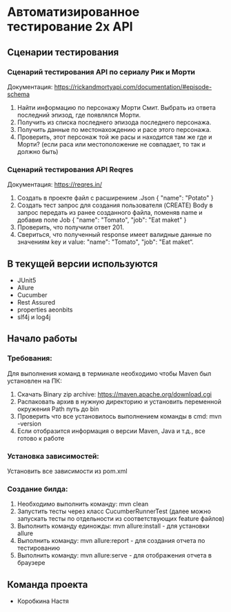 # Автоматизированное тестирование 2х API

## Сценарии тестирования
### Сценарий тестирования API по сериалу Рик и Морти
Документация: https://rickandmortyapi.com/documentation/#episode-schema
1. Найти информацию по персонажу Морти Смит. Выбрать из ответа последний эпизод, где 
появлялся Морти.  
2. Получить из списка последнего эпизода последнего персонажа.  
3. Получить данные по местонахождению и расе этого персонажа.  
4. Проверить, этот персонаж той же расы и находится там же где и Морти? (если раса или 
местоположение не совпадает, то так и должно быть)

### Сценарий тестирования API Reqres
Документация: https://reqres.in/
1. Создать в проекте файл с расширением .Json { "name": "Potato" }
2. Создать тест запрос для создания пользователя (CREATE) Body в запрос передать из ранее 
созданного файла, поменяв name и добавив поле Job { "name": "Tomato", "job": "Eat maket" }
3. Проверить, что получили ответ 201.
4. Свериться, что полученный response имеет валидные данные 
по значениям key и value: "name": "Tomato", "job": "Eat maket“. 

## В текущей версии используются
- JUnit5
- Allure
- Cucumber
- Rest Assured
- properties aeonbits
- slf4j и log4j 

## Начало работы
### Требования:
Для выполнения команд в терминале необходимо чтобы Maven был установлен на ПК:
1. Скачать Binary zip archive: https://maven.apache.org/download.cgi
2. Распаковать архив в нужную директорию и установить переменной окружения Path путь до bin
3. Проверить что все установилось выполнением команды в cmd: mvn -version
4. Если отобразится информация о версии Maven, Java и т.д., все готово к работе

### Установка зависимостей:
Установить все зависимости из pom.xml

### Создание билда:
1. Необходимо выполнить команду: mvn clean 
2. Запустить тесты через класс CucumberRunnerTest (далее можно запускать тесты по отдельности из соответствующих feature файлов)
3. Выполнить команду единожды: mvn allure:install - для установки allure
4. Выполнить команду: mvn allure:report - для создания отчета по тестированию
5. Выполнить команду: mvn allure:serve - для отображения отчета в браузере

## Команда проекта
- Коробкина Настя 
